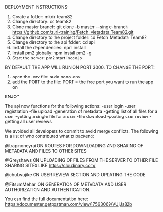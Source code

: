 DEPLOYMENT INSTRUCTIONS:
1. Create a folder: mkdir team82
2. Change directory: cd team82
3. Clone master branch: git clone -b master --single-branch https://github.com/zuri-training/Fetch_Metadata_Team82.git
4. Change directory to the project folder: cd Fetch_Metadata_Team82
5. Change directory to the api folder: cd api
6. Install the dependencies: npm install
7. Install pm2 globally: npm install pm2 -g
8. Start the server: pm2 start index.js

BY DEFAULT THE APP WILL RUN ON PORT 3000.
TO CHANGE THE PORT:
1. open the .env file: sudo nano .env
2. add the PORT to the file: PORT = the free port you want to run the app on.




ENJOY







The api now functions for the following actions:
	-user login
	-user registration
	-file upload
	-generation of metadata
	-getting list of all files for a user
	-getting a single file for a user
	-file download
	-posting user review
	-getting all user reviews


We avoided all developers to commit to avoid merge conflicts. The following is a list of who contributed what to backend:

@trapmoneyrai ON ROUTES FOR DOWNLOADING AND SHARING OF METADATA AND FILES TO OTHER SITES

@Greyshaws ON UPLOADING OF FILES FROM THE SERVER TO OTHER FILE SHARING SITES LIKE https://cloudinary.com/

@chukwujike ON USER REVIEW SECTION AND UPDATING THE CODE

@FitsumMehari ON GENERATION OF METADATA AND USER AUTHORIZATION AND AUTHENTICATION.


You can find the full documentation here:
https://documenter.getpostman.com/view/17563069/VUjJs82b
